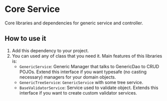 # Core Service
Core libraries and dependencies for generic service and controller.

## How to use it
1. Add this dependency to your project.
2. You can used any of class that you need it. Main features of this libraries is:
   - `GenericService`: Generic Manager that talks to GenericDao to CRUD POJOs. Extend this interface if you want typesafe (no casting necessary) managers for your domain objects.
   - `GenericTreeService`: `GenericService` with some tree service.
   - `BaseValidatorService`: Service used to validate object. Extends this interface if you want to create custom validator services.
